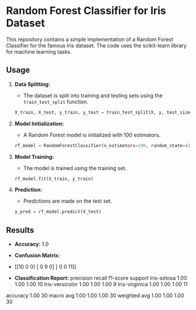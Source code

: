 # Random Forest Classifier for Iris Dataset

This repository contains a simple implementation of a Random Forest Classifier for the famous Iris dataset. The code uses the scikit-learn library for machine learning tasks.

## Usage

1. **Data Splitting:**
   - The dataset is split into training and testing sets using the `train_test_split` function.

    ```python
    X_train, X_test, y_train, y_test = train_test_split(X, y, test_size=0.2, random_state=42)
    ```

2. **Model Initialization:**
   - A Random Forest model is initialized with 100 estimators.

    ```python
    rf_model = RandomForestClassifier(n_estimators=100, random_state=42)
    ```

3. **Model Training:**
   - The model is trained using the training set.

    ```python
    rf_model.fit(X_train, y_train)
    ```

4. **Prediction:**
   - Predictions are made on the test set.

    ```python
    y_pred = rf_model.predict(X_test)
    ```

## Results

- **Accuracy:** 1.0

- **Confusion Matrix:**
-   [[10 0 0]
    [ 0 9 0]
    [ 0 0 11]]

- **Classification Report:**
                   precision    recall  f1-score   support
Iris-setosa       1.00      1.00      1.00        10
Iris-versicolor   1.00      1.00      1.00         9
Iris-virginica    1.00      1.00      1.00        11

accuracy                           1.00        30
macro avg          1.00      1.00      1.00        30
weighted avg       1.00      1.00      1.00        30

